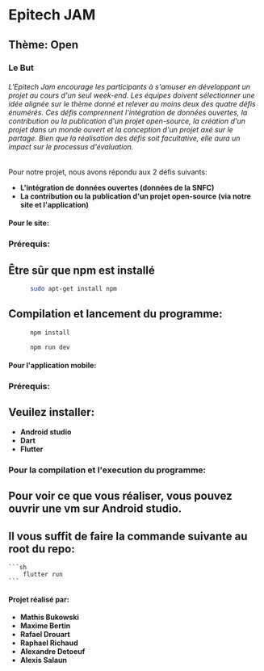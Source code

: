 # Epitech JAM
## Thème: Open

### Le But
###### L'Epitech Jam encourage les participants à s'amuser en développant un projet au cours d'un seul week-end. Les équipes doivent sélectionner une idée alignée sur le thème donné et relever au moins deux des quatre défis énumérés. Ces défis comprennent l'intégration de données ouvertes, la contribution ou la publication d'un projet open-source, la création d'un projet dans un monde ouvert et la conception d'un projet axé sur le partage. Bien que la réalisation des défis soit facultative, elle aura un impact sur le processus d'évaluation.

Pour notre projet, nous avons répondu aux 2 défis suivants:
- **L'intégration de données ouvertes (données de la SNFC)**
- **La contribution ou la publication d'un projet open-source (via notre site et l'application)**

#### Pour le site:
### Prérequis:
## Être sûr que npm est installé
  ```sh
        sudo apt-get install npm
  ```
## Compilation et lancement du programme:
  ```sh
        npm install
```
  ```sh
        npm run dev
```
#### Pour l'application mobile:
### Prérequis:
## Veuilez installer:
- **Android studio**
- **Dart**
- **Flutter**

### Pour la compilation et l'execution du programme:
## Pour voir ce que vous réaliser, vous pouvez ouvrir une vm sur Android studio.
## Il vous suffit de faire la commande suivante au root du repo:

    ```sh
        flutter run
    ```
#### Projet réalisé par:
- **Mathis Bukowski**
- **Maxime Bertin**
- **Rafael Drouart**
- **Raphael Richaud**
- **Alexandre Detoeuf**
- **Alexis Salaun**